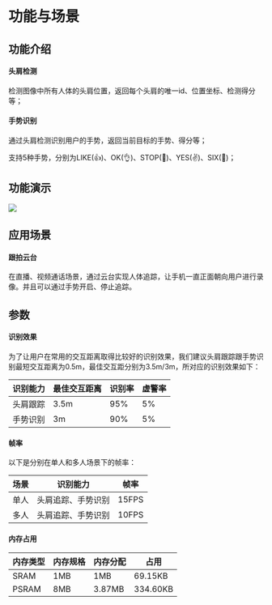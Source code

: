 # 功能与场景

## 功能介绍

#### 头肩检测

检测图像中所有人体的头肩位置，返回每个头肩的唯一id、位置坐标、检测得分等；

#### 手势识别

通过头肩检测识别用户的手势，返回当前目标的手势、得分等；

支持5种手势，分别为LIKE(👍)、OK(👌)、STOP(🤚)、YES(✌️)、SIX(🤙)；



## 功能演示


![](https://cdn.iflyos.cn/public/track.gif)



## 应用场景

#### 跟拍云台

在直播、视频通话场景，通过云台实现人体追踪，让手机一直正面朝向用户进行录像。并且可以通过手势开启、停止追踪。


## 参数

#### 识别效果

为了让用户在常用的交互距离取得比较好的识别效果，我们建议头肩跟踪跟手势识别最短交互距离为0.5m，最佳交互距分别为3.5m/3m，所对应的识别效果如下：

| 识别能力 | 最佳交互距离 | 识别率 | 虚警率 |
| -------- | ------------ | ------ | ------ |
| 头肩跟踪 | 3.5m         | 95%    | 5%     |
| 手势识别 | 3m           | 90%    | 5%     |



#### 帧率

以下是分别在单人和多人场景下的帧率：

| 场景 | 识别能力           | 帧率  |
| ---- | ------------------ | ----- |
| 单人 | 头肩追踪、手势识别 | 15FPS |
| 多人 | 头肩追踪、手势识别 | 10FPS |



#### 内存占用

| 内存类型 | 内存规格 | 内存分配 | 占用     |
| -------- | -------- | -------- | -------- |
| SRAM     | 1MB      | 1MB      | 69.15KB  |
| PSRAM    | 8MB      | 3.87MB   | 334.60KB |

